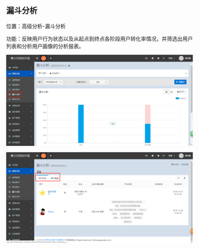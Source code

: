 ## 漏斗分析

位置：高级分析-漏斗分析

功能：反映用户行为状态以及从起点到终点各阶段用户转化率情况，并筛选出用户列表和分析用户画像的分析报表。

![](/assets/ldfx.png)

![](/assets/ldfxhx.png)

